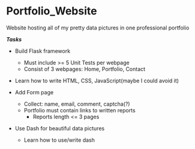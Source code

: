 # Portfolio_Website
Website hosting all of my pretty data pictures in one professional portfolio

***Tasks***
 - Build Flask framework
	- Must include >= 5 Unit Tests per webpage
 	- Consist of 3 webpages: Home, Portfolio, Contact

 - Learn how to write HTML, CSS, JavaScript(maybe I could avoid it)
 
 - Add Form page
	-  Collect: name, email, comment, captcha(?) 	
	- Portfolio must contain links to written  reports
		- Reports length <= 3 pages
  
 - Use Dash for beautiful data pictures
	- Learn how to use/write dash
	
